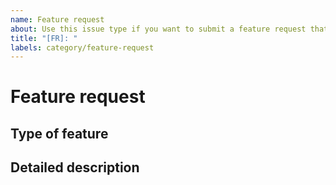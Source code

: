 ```yaml
---
name: Feature request
about: Use this issue type if you want to submit a feature request that has something to do with Umbraco CMS or Our functionality, that you would like the Package Team members and contributors to discuss.
title: "[FR]: "
labels: category/feature-request
---
```


# Feature request

<!-- 
Please fill in a brief description of the request here.
-->

## Type of feature

<!--
Please describe what type of feature it is, normally it will fit into one of the following categories:

Backoffice extensibility 
- a request to make something that is not easily extensible in the backoffice easier to use
- example could be making it easier for packages to add buttons next to the save & publish button on content nodes

Core functionality 
- a request to change functionality within the Umbraco Core
- an example could be to add functionality to include media in packages and let packages install media as easily as they install content

Our feature
- a ruqeust to change how a package related function on Our works
- an example could be to ask for an API to push package versions to instead of having to do it manually through the member section
-->

## Detailed description

<!--
Describe the intended feature in detail.
-->
